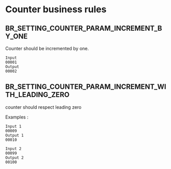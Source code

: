 # Counter business rules

## BR_SETTING_COUNTER_PARAM_INCREMENT_BY_ONE

Counter should be incremented by one.

```
Input
00001
Output
00002
```

## BR_SETTING_COUNTER_PARAM_INCREMENT_WITH_LEADING_ZERO

counter should respect leading zero

Examples :

```
Input 1
00009
Output 1
00010

Input 2
00099
Output 2
00100
```
